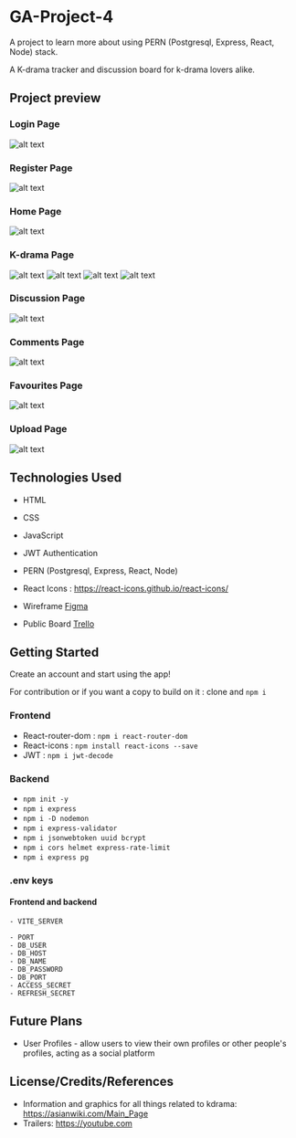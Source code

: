 # GA-Project-4

A project to learn more about using PERN (Postgresql, Express, React, Node) stack.

A K-drama tracker and discussion board for k-drama lovers alike.

## Project preview

### Login Page

![alt text](https://github.com/BryEmmanuel/GA-Project-4/blob/dev/Screenshots/LoginPage.png?raw=true)

### Register Page

![alt text](https://github.com/BryEmmanuel/GA-Project-4/blob/dev/Screenshots/RegisterPage.png?raw=true)

### Home Page

![alt text](https://github.com/BryEmmanuel/GA-Project-4/blob/dev/Screenshots/HomePage.png?raw=true)

### K-drama Page

![alt text](https://github.com/BryEmmanuel/GA-Project-4/blob/dev/Screenshots/Kdramapage_1.png?raw=true)
![alt text](https://github.com/BryEmmanuel/GA-Project-4/blob/dev/Screenshots/Kdramapage_2.png?raw=true)
![alt text](https://github.com/BryEmmanuel/GA-Project-4/blob/dev/Screenshots/Kdramapage_3.png?raw=true)
![alt text](https://github.com/BryEmmanuel/GA-Project-4/blob/dev/Screenshots/Kdramapage_4.png?raw=true)

### Discussion Page

![alt text](https://github.com/BryEmmanuel/GA-Project-4/blob/dev/Screenshots/DiscussionPage.png?raw=true)

### Comments Page

![alt text](https://github.com/BryEmmanuel/GA-Project-4/blob/dev/Screenshots/CommentsPage.png?raw=true)

### Favourites Page

![alt text](https://github.com/BryEmmanuel/GA-Project-4/blob/dev/Screenshots/FavouritesPage.png?raw=true)

### Upload Page

![alt text](https://github.com/BryEmmanuel/GA-Project-4/blob/dev/Screenshots/UploadPage.png?raw=true)

## Technologies Used

- HTML
- CSS
- JavaScript
- JWT Authentication
- PERN (Postgresql, Express, React, Node)
- React Icons : https://react-icons.github.io/react-icons/

- Wireframe [Figma](https://www.figma.com/file/1TzLUYfAm58sMrHh4BuNSF/GA-Project-4---K-drama-Tracker-%2B-Discussion?type=design&node-id=0-1&mode=design&t=YxnH509ZB4A4vWem-0)
- Public Board [Trello](https://trello.com/b/uvG8zCRO/ga-project-4)

## Getting Started

Create an account and start using the app!

For contribution or if you want a copy to build on it : clone and `npm i`

### Frontend

- React-router-dom : `npm i react-router-dom`
- React-icons : `npm install react-icons --save`
- JWT : `npm i jwt-decode`

### Backend

- `npm init -y`
- `npm i express`
- `npm i -D nodemon`
- `npm i express-validator`
- `npm i jsonwebtoken uuid bcrypt`
- `npm i cors helmet express-rate-limit`
- `npm i express pg`

### .env keys

#### Frontend and backend

```
- VITE_SERVER

- PORT
- DB_USER
- DB_HOST
- DB_NAME
- DB_PASSWORD
- DB_PORT
- ACCESS_SECRET
- REFRESH_SECRET
```

## Future Plans

- User Profiles - allow users to view their own profiles or other people's profiles, acting as a social platform

## License/Credits/References

- Information and graphics for all things related to kdrama: https://asianwiki.com/Main_Page
- Trailers: https://youtube.com

